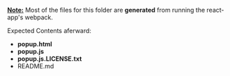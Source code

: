 <b><u>Note:</u></b> Most of the files for this folder are <b>generated</b> from running the react-app's webpack.

Expected Contents aferward:
* <b>popup.html</b>
* <b>popup.js</b>
* <b>popup.js.LICENSE.txt</b>
* README.md
